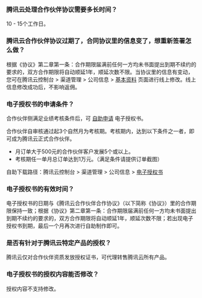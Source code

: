 ### 腾讯云处理合作伙伴协议需要多长时间？
10 - 15个工作日。 

### 腾讯云合作伙伴协议过期了，合同协议里的信息变了，想重新签署怎么做？
根据《协议》第二章第一条：合作期限届满前任何一方均未书面提出到期不续约的要求的，双方合作期限将自动顺延1年，顺延次数不限。当协议里的信息有变动，您可在腾讯云控制台 > 渠道管理 > 公司信息 > [基本资料](https://console.cloud.tencent.com/partners/info) 页面进行线上修改。线上信息修改成功后，不影响返佣。


### 电子授权书的申请条件？
合作伙伴侧满足业绩考核条件后，可 [自助申请](https://console.cloud.tencent.com/partnersmgmt/authorize) 电子授权书。

合作伙伴自审核通过起3个自然月为考核期。考核期内，达到以下条件之一者，即可成为腾讯云正式合作伙伴。
- 月订单大于500元的合作伙伴客户发展5个或以上。
- 考核期任一单月总订单达到1万元。（满足条件请提供订单截图）

自助下载路径：腾讯云控制台 > 渠道管理 > 公司信息 > [电子授权书](https://console.cloud.tencent.com/partnersmgmt/authorize)





### 电子授权书的有效时间？
电子授权书的日期与《腾讯云合作伙伴合作协议》（以下简称《协议》）里的合作期限保持一致；根据《协议》第二章第一条：合作期限届满前任何一方均未书面提出到期不续约的要求的，双方合作期限将自动顺延1年，顺延次数不限；若出现电子授权书到期，最后一个月再次进行自助制作即可。



### 是否有针对于腾讯云特定产品的授权？
腾讯云仅对合作伙伴资质发放授权证书，可代理转售腾讯云所有产品。

### 电子授权书的授权内容能否修改？
授权内容不支持修改。

